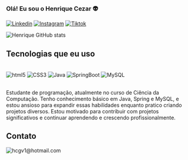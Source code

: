 ### Olá! Eu sou o Henrique Cezar 👽


[![Linkedin](https://img.shields.io/badge/LinkedIn-0077B5?style=for-the-badge&logo=linkedin&logoColor=white)](https://www.linkedin.com/in/henrique-cezar-514399272/)
[![Instagram](https://img.shields.io/badge/Instagram-E4405F?style=for-the-badge&logo=instagram&logoColor=white)](https://www.instagram.com/henriquix_20z/)
[![Tiktok](https://img.shields.io/badge/TikTok-000000?style=for-the-badge&logo=tiktok&logoColor=white)](https://www.tiktok.com/@henriquix20)

![Henrique GitHub stats](https://github-readme-stats.vercel.app/api?username=Heriquix20&show_icons=true&theme=merko)

## Tecnologias que eu uso

<div style = "display inline_block"><br/> 
  
<img align = "center" alt= "html5" src = "https://img.shields.io/badge/HTML5-E34F26?style=for-the-badge&logo=html5&logoColor=white">
<img align = "center" alt= "CSS3" src = "https://img.shields.io/badge/CSS3-1572B6?style=for-the-badge&logo=css3&logoColor=white">
<img align = "center" alt= "Java" src = "https://img.shields.io/badge/Java-ED8B00?style=for-the-badge&logo=openjdk&logoColor=white">
<img align = "center" alt= "SpringBoot" src = "https://img.shields.io/badge/Spring-6DB33F?style=for-the-badge&logo=spring&logoColor=white">
<img align = "center" alt= "MySQL" src = "https://img.shields.io/badge/MySQL-00000F?style=for-the-badge&logo=mysql&logoColor=white">
</div><br>

Estudante de programação, atualmente no curso de Ciência da Computação. Tenho conhecimento básico em Java, Spring e MySQL, e estou ansioso para expandir essas habilidades enquanto pratico criando projetos diversos. Estou motivado para contribuir com projetos significativos e continuar aprendendo e crescendo profissionalmente.

## Contato
<img align = "center" alt= "hcgv1@hotmail.com" src = "https://img.shields.io/badge/Gmail-D14836?style=for-the-badge&logo=gmail&logoColor=white">
